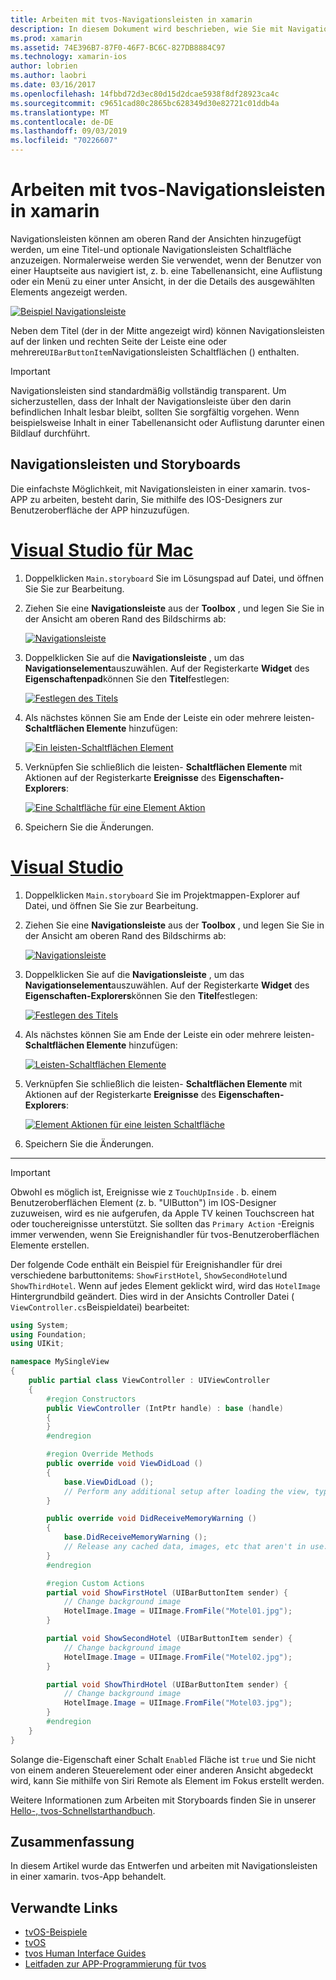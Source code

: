 ```yaml
---
title: Arbeiten mit tvos-Navigationsleisten in xamarin
description: In diesem Dokument wird beschrieben, wie Sie mit Navigationsleisten in einer tvos-App arbeiten, die mit xamarin erstellt wurde. Er erläutert das Einrichten von Navigationsleisten in einem Storyboard und das reagieren auf Ereignisse über diese Schaltflächen.
ms.prod: xamarin
ms.assetid: 74E396B7-87F0-46F7-BC6C-827DB8884C97
ms.technology: xamarin-ios
author: lobrien
ms.author: laobri
ms.date: 03/16/2017
ms.openlocfilehash: 14fbbd72d3ec80d15d2dcae5938f8df28923ca4c
ms.sourcegitcommit: c9651cad80c2865bc628349d30e82721c01ddb4a
ms.translationtype: MT
ms.contentlocale: de-DE
ms.lasthandoff: 09/03/2019
ms.locfileid: "70226607"
---
```

# <a name="working-with-tvos-navigation-bars-in-xamarin"></a>Arbeiten mit tvos-Navigationsleisten in xamarin

Navigationsleisten können am oberen Rand der Ansichten hinzugefügt werden, um eine Titel-und optionale Navigationsleisten Schaltfläche anzuzeigen. Normalerweise werden Sie verwendet, wenn der Benutzer von einer Hauptseite aus navigiert ist, z. b. eine Tabellenansicht, eine Auflistung oder ein Menü zu einer unter Ansicht, in der die Details des ausgewählten Elements angezeigt werden.

[![](navigation-bars-images/navbar01.png "Beispiel Navigationsleiste")](navigation-bars-images/navbar01.png#lightbox)

Neben dem Titel (der in der Mitte angezeigt wird) können Navigationsleisten auf der linken und rechten Seite der Leiste eine oder mehrere`UIBarButtonItem`Navigationsleisten Schaltflächen () enthalten.

> [!IMPORTANT]
> Navigationsleisten sind standardmäßig vollständig transparent. Um sicherzustellen, dass der Inhalt der Navigationsleiste über den darin befindlichen Inhalt lesbar bleibt, sollten Sie sorgfältig vorgehen. Wenn beispielsweise Inhalt in einer Tabellenansicht oder Auflistung darunter einen Bildlauf durchführt.

<a name="Navigation-Bars-and-Storyboards" />

## <a name="navigation-bars-and-storyboards"></a>Navigationsleisten und Storyboards

Die einfachste Möglichkeit, mit Navigationsleisten in einer xamarin. tvos-APP zu arbeiten, besteht darin, Sie mithilfe des IOS-Designers zur Benutzeroberfläche der APP hinzuzufügen.

# <a name="visual-studio-for-mactabmacos"></a>[Visual Studio für Mac](#tab/macos)

1. Doppelklicken `Main.storyboard` Sie im Lösungspad auf Datei, und öffnen Sie Sie zur Bearbeitung.
1. Ziehen Sie eine **Navigationsleiste** aus der **Toolbox** , und legen Sie Sie in der Ansicht am oberen Rand des Bildschirms ab:

    [![](navigation-bars-images/navbar02.png "Navigationsleiste")](navigation-bars-images/navbar02.png#lightbox)
1. Doppelklicken Sie auf die **Navigationsleiste** , um das **Navigationselement**auszuwählen. Auf der Registerkarte **Widget** des **Eigenschaftenpad**können Sie den **Titel**festlegen:

    [![](navigation-bars-images/navbar03.png "Festlegen des Titels")](navigation-bars-images/navbar03.png#lightbox)
1. Als nächstes können Sie am Ende der Leiste ein oder mehrere leisten- **Schaltflächen Elemente** hinzufügen:

    [![](navigation-bars-images/navbar04.png "Ein leisten-Schaltflächen Element")](navigation-bars-images/navbar04.png#lightbox)
1. Verknüpfen Sie schließlich die leisten- **Schaltflächen Elemente** mit Aktionen auf der Registerkarte **Ereignisse** des **Eigenschaften-Explorers**:

    [![](navigation-bars-images/navbar05.png "Eine Schaltfläche für eine Element Aktion")](navigation-bars-images/navbar05.png#lightbox)
1. Speichern Sie die Änderungen.


# <a name="visual-studiotabwindows"></a>[Visual Studio](#tab/windows)


1. Doppelklicken `Main.storyboard` Sie im Projektmappen-Explorer auf Datei, und öffnen Sie Sie zur Bearbeitung.
1. Ziehen Sie eine **Navigationsleiste** aus der **Toolbox** , und legen Sie Sie in der Ansicht am oberen Rand des Bildschirms ab:

    [![](navigation-bars-images/navbar02-vs.png "Navigationsleiste")](navigation-bars-images/navbar02-vs.png#lightbox)
1. Doppelklicken Sie auf die **Navigationsleiste** , um das **Navigationselement**auszuwählen. Auf der Registerkarte **Widget** des **Eigenschaften-Explorers**können Sie den **Titel**festlegen:

    [![](navigation-bars-images/navbar03-vs.png "Festlegen des Titels")](navigation-bars-images/navbar03-vs.png#lightbox)
1. Als nächstes können Sie am Ende der Leiste ein oder mehrere leisten- **Schaltflächen Elemente** hinzufügen:

    [![](navigation-bars-images/navbar04-vs.png "Leisten-Schaltflächen Elemente")](navigation-bars-images/navbar04-vs.png#lightbox)
1. Verknüpfen Sie schließlich die leisten- **Schaltflächen Elemente** mit Aktionen auf der Registerkarte **Ereignisse** des **Eigenschaften-Explorers**:

    [![](navigation-bars-images/navbar05-vs.png "Element Aktionen für eine leisten Schaltfläche")](navigation-bars-images/navbar05-vs.png#lightbox)
1. Speichern Sie die Änderungen.


-----

> [!IMPORTANT]
> Obwohl es möglich ist, Ereignisse wie z `TouchUpInside` . b. einem Benutzeroberflächen Element (z. b. "UIButton") im IOS-Designer zuzuweisen, wird es nie aufgerufen, da Apple TV keinen Touchscreen hat oder touchereignisse unterstützt. Sie sollten das `Primary Action` -Ereignis immer verwenden, wenn Sie Ereignishandler für tvos-Benutzeroberflächen Elemente erstellen.

Der folgende Code enthält ein Beispiel für Ereignishandler für drei verschiedene barbuttonitems: `ShowFirstHotel`, `ShowSecondHotel`und `ShowThirdHotel`. Wenn auf jedes Element geklickt wird, wird das `HotelImage` Hintergrundbild geändert. Dies wird in der Ansichts Controller Datei ( `ViewController.cs`Beispieldatei) bearbeitet:

```csharp
using System;
using Foundation;
using UIKit;

namespace MySingleView
{
    public partial class ViewController : UIViewController
    {
        #region Constructors
        public ViewController (IntPtr handle) : base (handle)
        {
        }
        #endregion

        #region Override Methods
        public override void ViewDidLoad ()
        {
            base.ViewDidLoad ();
            // Perform any additional setup after loading the view, typically from a nib.
        }

        public override void DidReceiveMemoryWarning ()
        {
            base.DidReceiveMemoryWarning ();
            // Release any cached data, images, etc that aren't in use.
        }
        #endregion

        #region Custom Actions
        partial void ShowFirstHotel (UIBarButtonItem sender) {
            // Change background image
            HotelImage.Image = UIImage.FromFile("Motel01.jpg");
        }

        partial void ShowSecondHotel (UIBarButtonItem sender) {
            // Change background image
            HotelImage.Image = UIImage.FromFile("Motel02.jpg");
        }

        partial void ShowThirdHotel (UIBarButtonItem sender) {
            // Change background image
            HotelImage.Image = UIImage.FromFile("Motel03.jpg");
        }
        #endregion
    }
}
```

Solange die-Eigenschaft einer Schalt `Enabled` Fläche ist `true` und Sie nicht von einem anderen Steuerelement oder einer anderen Ansicht abgedeckt wird, kann Sie mithilfe von Siri Remote als Element im Fokus erstellt werden.

Weitere Informationen zum Arbeiten mit Storyboards finden Sie in unserer [Hello-, tvos-Schnellstarthandbuch](~/ios/tvos/get-started/hello-tvos.md).

<a name="Summary" />

## <a name="summary"></a>Zusammenfassung

In diesem Artikel wurde das Entwerfen und arbeiten mit Navigationsleisten in einer xamarin. tvos-App behandelt.



## <a name="related-links"></a>Verwandte Links

- [tvOS-Beispiele](https://docs.microsoft.com/samples/browse/?products=xamarin&term=Xamarin.iOS+tvOS)
- [tvOS](https://developer.apple.com/tvos/)
- [tvos Human Interface Guides](https://developer.apple.com/tvos/human-interface-guidelines/)
- [Leitfaden zur APP-Programmierung für tvos](https://developer.apple.com/library/prerelease/tvos/documentation/General/Conceptual/AppleTV_PG/)
